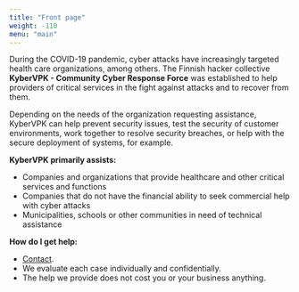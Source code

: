 ```yaml
---
title: "Front page"
weight: -110
menu: "main"
---
```


During the COVID-19 pandemic, cyber attacks have increasingly targeted health care organizations, among others. The Finnish hacker collective **KyberVPK - Community Cyber Response Force** was established to help providers of critical services in the fight against attacks and to recover from them.

Depending on the needs of the organization requesting assistance, KyberVPK can help prevent security issues, test the security of customer environments, work together to resolve security breaches, or help with the secure deployment of systems, for example.

**KyberVPK primarily assists:**

* Companies and organizations that provide healthcare and other critical services and functions
* Companies that do not have the financial ability to seek commercial help with cyber attacks
* Municipalities, schools or other communities in need of technical assistance

**How do I get help:**

* [Contact](/contact/).
* We evaluate each case individually and confidentially.
* The help we provide does not cost you or your business anything.